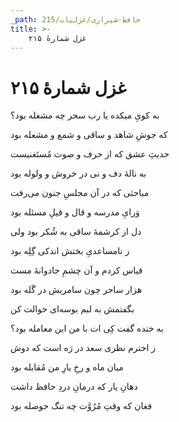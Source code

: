 ```yaml
---
_path: حافظ-شیرازی/غزلیات/215
title: >-
    غزل شمارهٔ ۲۱۵
---
```

# غزل شمارهٔ ۲۱۵

<div class="b" id="bn1"><div class="m1"><p>به کویِ میکده یا رب سحر چه مشغله بود؟</p></div>
<div class="m2"><p>که جوشِ شاهد و ساقی و شمع و مشعله بود</p></div></div>
<div class="b" id="bn2"><div class="m1"><p>حدیثِ عشق که از حرف و صوت مُستَغنیست</p></div>
<div class="m2"><p>به نالهٔ دف و نی در خروش و ولوله بود</p></div></div>
<div class="b" id="bn3"><div class="m1"><p>مباحثی که در آن مجلسِ جنون می‌رفت</p></div>
<div class="m2"><p>وَرایِ مدرسه و قال و قیلِ مسئله بود</p></div></div>
<div class="b" id="bn4"><div class="m1"><p>دل از کرشمهٔ ساقی به شُکر بود ولی</p></div>
<div class="m2"><p>ز نامساعدیِ بختش اندکی گِلِه بود</p></div></div>
<div class="b" id="bn5"><div class="m1"><p>قیاس کردم و آن چشمِ جادوانهٔ مست</p></div>
<div class="m2"><p>هزار ساحر چون سامریش در گَله بود</p></div></div>
<div class="b" id="bn6"><div class="m1"><p>بگفتمش به لبم بوسه‌ای حوالت کن</p></div>
<div class="m2"><p>به خنده گفت کِی ات با من این معامله بود؟</p></div></div>
<div class="b" id="bn7"><div class="m1"><p>ز اخترم نظری سعد در رَه است که دوش</p></div>
<div class="m2"><p>میان ماه و رخِ یارِ من مُقابله بود</p></div></div>
<div class="b" id="bn8"><div class="m1"><p>دهانِ یار که درمانِ دردِ حافظ داشت</p></div>
<div class="m2"><p>فغان که وقتِ مُرُوَّت چه تنگ حوصله بود</p></div></div>
